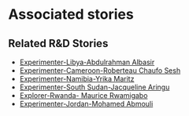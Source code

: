 # Associated stories

<!-- !!DO NOT REMOVE!! start autogenerated hyperlinks -->
## Related R&D Stories
- [Experimenter-Libya-Abdulrahman Albasir](/stories/?doc=Experimenters_LBY)
- [Experimenter-Cameroon-Roberteau Chaufo Sesh](/stories/?doc=Experimenters_CMR)
- [Experimenter-Namibia-Yrika Maritz](/stories/?doc=Experimenters_NAM)
- [Experimenter-South Sudan-Jacqueline Aringu](/stories/?doc=Experimenters_SSD)
- [Explorer\-Rwanda\- Maurice Rwamigabo](/stories/?doc=Explorers_RWA)
- [Experimenter-Jordan-Mohamed Abmouli](/stories/?doc=Experimenters_JOR)
<!-- !!DO NOT REMOVE!! end autogenerated hyperlinks -->